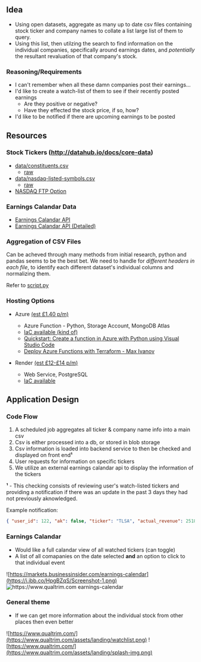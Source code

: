 ## Idea

- Using open datasets, aggregate as many up to date csv files containing stock ticker and company names to collate a list large list of them to query.
- Using this list, then utilzing the search to find information on the individual companies, specifically around earnings dates, and *potentially* the resultant revaluation of that company's stock.

### Reasoning/Requirements

- I can't remember when all these damn companies post their earnings...
- I'd like to create a watch-list of them to see if their recently posted earnings
    - Are they positive or negative?
    - Have they effected the stock price, if so, how?
- I'd like to be notified if there are upcoming earnings to be posted

## Resources

### Stock Tickers (http://datahub.io/docs/core-data)

- [data/constituents.csv](https://github.com/datasets/s-and-p-500-companies/blob/main/data/constituents.csv)
    - [raw](https://raw.githubusercontent.com/datasets/s-and-p-500-companies/refs/heads/main/data/constituents.csv)
- [data/nasdaq-listed-symbols.csv](https://github.com/datasets/nasdaq-listings/blob/main/data/nasdaq-listed.csv)
    - [raw](https://raw.githubusercontent.com/datasets/nasdaq-listings/master/data/nasdaq-listed.csv)
- [NASDAQ FTP Option](https://quant.stackexchange.com/a/9643)

### Earnings Calandar Data

- [Earnings Calandar API](https://api-ninjas.com/api/earningscalendar)
- [Earnings Calandar API (Detailed)](https://www.dolthub.com/repositories/post-no-preference/earnings)


### Aggregation of CSV Files

Can be acheved through many methods from initial research, python and pandas seems to be the best bet.
We need to handle for *different headers in each file*, to identify each different dataset's individual columns and normalizing them.

Refer to [script.py](./script.py)

### Hosting Options

- Azure [(est £1.40 p/m)](https://azure.com/e/a66ceffd3a0a4f629c2e51b67c01abd7)
  - Azure Function - Python, Storage Account, MongoDB Atlas
  - [IaC available (kind of)](https://registry.terraform.io/providers/hashicorp/azurerm/latest/docs)
  - [Quickstart: Create a function in Azure with Python using Visual Studio Code](https://learn.microsoft.com/en-us/azure/azure-functions/create-first-function-vs-code-python#deploy-the-project-to-azure)
  - [Deploy Azure Functions with Terraform - Max Ivanov](https://www.maxivanov.io/deploy-azure-functions-with-terraform/)

- Render [(est £12-£14 p/m)](https://render.com/pricing#static-sites)
  - Web Service, PostgreSQL
  - [IaC available](https://docs.render.com/blueprint-spec)

## Application Design

### Code Flow

1. A scheduled job aggregates all ticker & company name info into a main csv
2. Csv is either processed into a db, or stored in blob storage
3. Csv information is loaded into backend service to then be checked and displayed on front end**¹**
4. User requests for information on specific tickers
5. We utilize an external earnings calandar api to display the information of the tickers

**¹** - This checking consists of reviewing user's watch-listed tickers and providing a notification if there was an update in the past 3 days they had not previously aknowledged.
  
Example notification:
  ```json
  { "user_id": 122, "ak": false, "ticker": "TLSA", "actual_revenue": 25182000000, "estimated_revenue": 25468371161 }
  ```

### Earnings Calandar

- Would like a full calandar view of all watched tickers (can toggle)
- A list of all comapanies on the date selected **and** an option to click to that individual event

![https://markets.businessinsider.com/earnings-calendar](https://i.ibb.co/HpgBZqS/Screenshot-1.png)
![https://www.qualtrim.com earnings-calendar](https://i.ibb.co/vBt380D/Screenshot-1.png)


### General theme

- If we can get more information about the individual stock from other places then even better

![https://www.qualtrim.com/](https://www.qualtrim.com/assets/landing/watchlist.png)
![https://www.qualtrim.com/](https://www.qualtrim.com/assets/landing/splash-img.png)